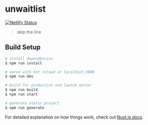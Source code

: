 # unwaitlist

[![Netlify Status](https://api.netlify.com/api/v1/badges/cc7e67bc-25f8-489e-b04d-096a8421b181/deploy-status)](https://app.netlify.com/sites/unwaitlist-nuxt/deploys)

> skip the line

## Build Setup

``` bash
# install dependencies
$ npm run install

# serve with hot reload at localhost:3000
$ npm run dev

# build for production and launch server
$ npm run build
$ npm run start

# generate static project
$ npm run generate
```

For detailed explanation on how things work, check out [Nuxt.js docs](https://nuxtjs.org).
